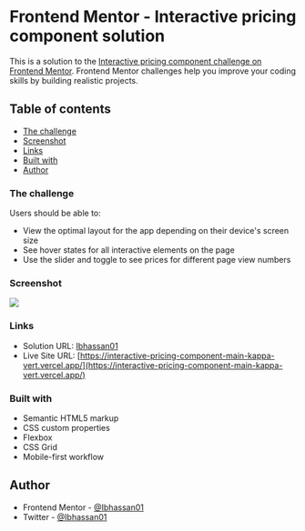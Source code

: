 # Frontend Mentor - Interactive pricing component solution

This is a solution to the [Interactive pricing component challenge on Frontend Mentor](https://www.frontendmentor.io/challenges/interactive-pricing-component-t0m8PIyY8). Frontend Mentor challenges help you improve your coding skills by building realistic projects. 

## Table of contents

  - [The challenge](#the-challenge)
  - [Screenshot](#screenshot)
  - [Links](#links)
  - [Built with](#built-with)
  - [Author](#author)
  
### The challenge

Users should be able to:

- View the optimal layout for the app depending on their device's screen size
- See hover states for all interactive elements on the page
- Use the slider and toggle to see prices for different page view numbers

### Screenshot

![](./screenshot(232).png)


### Links

- Solution URL: [Ibhassan01](https://github.com/Ibhassan01/interactive-pricing-component-main)
- Live Site URL: [https://interactive-pricing-component-main-kappa-vert.vercel.app/](https://interactive-pricing-component-main-kappa-vert.vercel.app/)

### Built with

- Semantic HTML5 markup
- CSS custom properties
- Flexbox
- CSS Grid
- Mobile-first workflow

## Author
- Frontend Mentor - [@Ibhassan01](https://www.frontendmentor.io/profile/Ibhassan01)
- Twitter - [@Ibhassan01](https://twitter.com/IbHassan01)